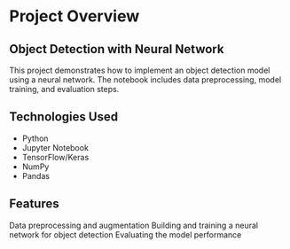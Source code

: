 <h1>Project Overview</h1>

<h2>Object Detection with Neural Network</h2>
This project demonstrates how to implement an object detection model using a neural network. The notebook includes data preprocessing, model training, and evaluation steps.

<h2>Technologies Used</h2>
<ul>
<li>Python</li>
<li>Jupyter Notebook</li>
<li>TensorFlow/Keras</li>
<li>NumPy</li>
<li>Pandas</li>


</ul>
<h2>Features
</h2>
Data preprocessing and augmentation
Building and training a neural network for object detection
Evaluating the model performance
